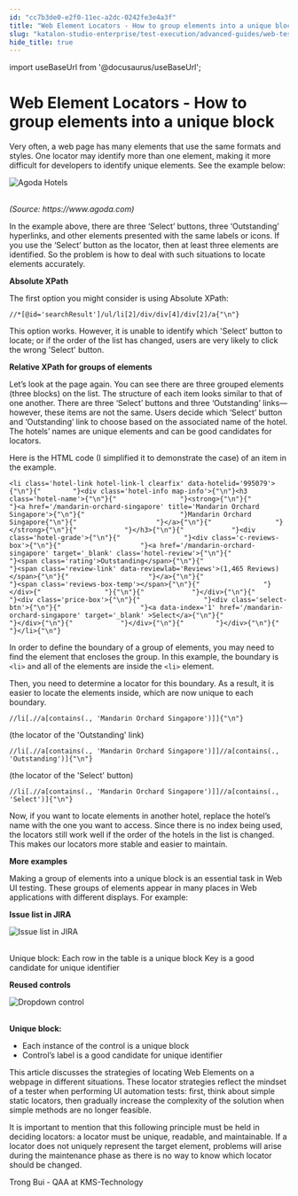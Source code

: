 ```yaml
---
id: "cc7b3de0-e2f0-11ec-a2dc-0242fe3e4a3f"
title: "Web Element Locators - How to group elements into a unique block"
slug: "katalon-studio-enterprise/test-execution/advanced-guides/web-testing/web-element-locators---how-to-group-elements-into-a-unique-block"
hide_title: true
---
```

import useBaseUrl from '@docusaurus/useBaseUrl';

  

# <a id="id" class="anchor_top_offset"/><a id="ariaid-title1" class="anchor_top_offset"/>Web Element Locators - How to group elements into a unique block

  
    
<p xmlns="http://www.w3.org/1999/xhtml" className="p">Very often, a web page has many elements that use the same   formats and styles. One locator may identify more than one element,   making it more difficult for developers to identify unique   elements. See the example below:</p> 
    
<p xmlns="http://www.w3.org/1999/xhtml" className="p">   <img className="image" src={useBaseUrl("https://github.com/katalon-studio/docs-images/raw/master/katalon-studio/tutorials/how_to_handle_web_element_block_locators/agoda_list.png")} alt="Agoda Hotels" /><br /><br /> </p> 
    
<p xmlns="http://www.w3.org/1999/xhtml" className="p">   <em className="ph i">(Source: https://www.agoda.com)</em> </p> 
    
<p xmlns="http://www.w3.org/1999/xhtml" className="p">In the example above, there are three ‘Select’   buttons, three ‘Outstanding’ hyperlinks, and other   elements presented with the same labels or icons. If you use the   ‘Select’ button as the locator, then at least three   elements are identified. So the problem is how to deal with such   situations to locate elements accurately.</p> 
    
<p xmlns="http://www.w3.org/1999/xhtml" className="p">   <strong className="ph b">Absolute XPath</strong> </p> 
    
<p xmlns="http://www.w3.org/1999/xhtml" className="p">The first option you might consider is using Absolute XPath:</p> 
          
<pre xmlns="http://www.w3.org/1999/xhtml" className="pre codeblock"><code>//*[@id='searchResult']/ul/li[2]/div/div[4]/div[2]/a{"\n"}</code></pre> 
        
<p xmlns="http://www.w3.org/1999/xhtml" className="p">This option works. However, it is unable to identify which   'Select' button to locate; or if the order of the list has changed,   users are very likely to click the wrong 'Select' button.</p> 
    
<p xmlns="http://www.w3.org/1999/xhtml" className="p">   <strong className="ph b">Relative XPath for groups of elements</strong> </p> 
    
<p xmlns="http://www.w3.org/1999/xhtml" className="p">Let’s look at the page again. You can see there are three   grouped elements (three blocks) on the list. The structure of each   item looks similar to that of one another. There are three   ‘Select’ buttons and three ‘Outstanding’   links—however, these items are not the same. Users decide   which ‘Select’ button and ‘Outstanding’   link to choose based on the associated name of the hotel. The   hotels’ names are unique elements and can be good candidates   for locators.</p> 
    
<p xmlns="http://www.w3.org/1999/xhtml" className="p">Here is the HTML code (I simplified it to demonstrate the case)   of an item in the example.</p> 
          
<pre xmlns="http://www.w3.org/1999/xhtml" className="pre codeblock"><code>&lt;li class='hotel-link hotel-link-l clearfix' data-hotelid='995079'&gt;{"\n"}{"        "}&lt;div class='hotel-info map-info'&gt;{"\n"}&lt;h3 class='hotel-name'&gt;{"\n"}{"                "}&lt;strong&gt;{"\n"}{"                    "}&lt;a href='/mandarin-orchard-singapore' title='Mandarin Orchard Singapore'&gt;{"\n"}{"                        "}Mandarin Orchard Singapore{"\n"}{"                    "}&lt;/a&gt;{"\n"}{"                "}&lt;/strong&gt;{"\n"}{"            "}&lt;/h3&gt;{"\n"}{"            "}&lt;div class='hotel-grade'&gt;{"\n"}{"                "}&lt;div class='c-reviews-box'&gt;{"\n"}{"                    "}&lt;a href='/mandarin-orchard-singapore' target='_blank' class='hotel-review'&gt;{"\n"}{"                        "}&lt;span class='rating'&gt;Outstanding&lt;/span&gt;{"\n"}{"                        "}&lt;span class='review-link' data-reviewlab='Reviews'&gt;(1,465 Reviews)&lt;/span&gt;{"\n"}{"                    "}&lt;/a&gt;{"\n"}{"                    "}&lt;span class='reviews-box-temp'&gt;&lt;/span&gt;{"\n"}{"                "}&lt;/div&gt;{"                "}{"\n"}{"            "}&lt;/div&gt;{"\n"}{"            "}&lt;div class='price-box'&gt;{"\n"}{"                "}&lt;div class='select-btn'&gt;{"\n"}{"                    "}&lt;a data-index='1' href='/mandarin-orchard-singapore' target='_blank' &gt;Select&lt;/a&gt;{"\n"}{"                "}&lt;/div&gt;{"\n"}{"            "}&lt;/div&gt;{"\n"}{"        "}&lt;/div&gt;{"\n"}{"    "}&lt;/li&gt;{"\n"}</code></pre> 
        
<p xmlns="http://www.w3.org/1999/xhtml" className="p">In order to define the boundary of a group of elements, you may   need to find the element that encloses the group. In this example,   the boundary is <code className="ph codeph">&lt;li&gt;</code> and all of the elements are   inside the <code className="ph codeph">&lt;li&gt;</code> element.</p> 
    
<p xmlns="http://www.w3.org/1999/xhtml" className="p">Then, you need to determine a locator for this boundary. As a   result, it is easier to locate the elements inside, which are now   unique to each boundary.</p> 
          
<pre xmlns="http://www.w3.org/1999/xhtml" className="pre codeblock"><code>//li[.//a[contains(., 'Mandarin Orchard Singapore')]]{"\n"}</code></pre> 
        
<p xmlns="http://www.w3.org/1999/xhtml" className="p">(the locator of the 'Outstanding' link)</p> 
          
<pre xmlns="http://www.w3.org/1999/xhtml" className="pre codeblock"><code>//li[.//a[contains(., 'Mandarin Orchard Singapore')]]//a[contains(., 'Outstanding')]{"\n"}</code></pre> 
        
<p xmlns="http://www.w3.org/1999/xhtml" className="p">(the locator of the 'Select' button)</p> 
          
<pre xmlns="http://www.w3.org/1999/xhtml" className="pre codeblock"><code>//li[.//a[contains(., 'Mandarin Orchard Singapore')]]//a[contains(., 'Select')]{"\n"}</code></pre> 
        
<p xmlns="http://www.w3.org/1999/xhtml" className="p">Now, if you want to locate elements in another hotel, replace   the hotel’s name with the one you want to access. Since there   is no index being used, the locators still work well if the order   of the hotels in the list is changed. This makes our locators more   stable and easier to maintain.</p> 
    
<p xmlns="http://www.w3.org/1999/xhtml" className="p">   <strong className="ph b">More examples</strong> </p> 
    
<p xmlns="http://www.w3.org/1999/xhtml" className="p">Making a group of elements into a unique block is an essential   task in Web UI testing. These groups of elements appear in many   places in Web applications with different displays. For   example:</p> 
    
<p xmlns="http://www.w3.org/1999/xhtml" className="p">   <strong className="ph b">Issue list in JIRA</strong> </p> 
    
<p xmlns="http://www.w3.org/1999/xhtml" className="p">   <img className="image" src={useBaseUrl("https://github.com/katalon-studio/docs-images/raw/master/katalon-studio/tutorials/how_to_handle_web_element_block_locators/jira_list.png")} alt="Issue list in JIRA" /><br /><br /> </p> 
    
<p xmlns="http://www.w3.org/1999/xhtml" className="p">Unique block: Each row in the table is a unique block Key is a   good candidate for unique identifier</p> 
    
<p xmlns="http://www.w3.org/1999/xhtml" className="p">   <strong className="ph b">Reused controls</strong> </p> 
    
<p xmlns="http://www.w3.org/1999/xhtml" className="p">   <img className="image" src={useBaseUrl("https://github.com/katalon-studio/docs-images/raw/master/katalon-studio/tutorials/how_to_handle_web_element_block_locators/dropdown.png")} alt="Dropdown control" /><br /><br /> </p> 
    
<p xmlns="http://www.w3.org/1999/xhtml" className="p">   <strong className="ph b">Unique block:</strong> </p> 
    
<ul xmlns="http://www.w3.org/1999/xhtml" className="ul">   <li className="li">Each instance of the control is a unique block</li>   <li className="li">Control’s label is a good candidate for unique     identifier</li> </ul> 
    
<p xmlns="http://www.w3.org/1999/xhtml" className="p">This article discusses the strategies of locating Web Elements   on a webpage in different situations. These locator strategies   reflect the mindset of a tester when performing UI automation   tests: first, think about simple static locators, then gradually   increase the complexity of the solution when simple methods are no   longer feasible.</p> 
    
<p xmlns="http://www.w3.org/1999/xhtml" className="p">It is important to mention that this following principle must be   held in deciding locators: a locator must be unique, readable, and   maintainable. If a locator does not uniquely represent the target   element, problems will arise during the maintenance phase as there   is no way to know which locator should be changed.</p> 
    
<p xmlns="http://www.w3.org/1999/xhtml" className="p">Trong Bui - QAA at KMS-Technology</p> 
  

